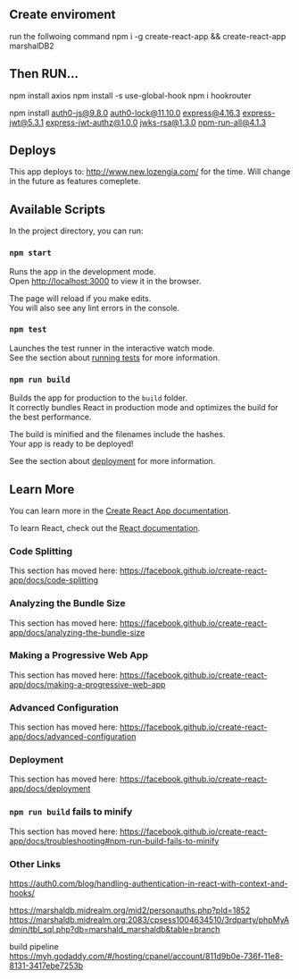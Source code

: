 ## Create enviroment 
run the follwoing command
npm i -g create-react-app && create-react-app marshalDB2

## Then RUN...
npm install axios
npm install -s use-global-hook
npm i hookrouter

npm install auth0-js@9.8.0 auth0-lock@11.10.0 express@4.16.3 express-jwt@5.3.1 express-jwt-authz@1.0.0 jwks-rsa@1.3.0 npm-run-all@4.1.3 


## Deploys
This app deploys to: http://www.new.lozengia.com/ for the time. Will change in the future as features comeplete.


## Available Scripts
In the project directory, you can run:

### `npm start`

Runs the app in the development mode.<br />
Open [http://localhost:3000](http://localhost:3000) to view it in the browser.

The page will reload if you make edits.<br />
You will also see any lint errors in the console.

### `npm test`

Launches the test runner in the interactive watch mode.<br />
See the section about [running tests](https://facebook.github.io/create-react-app/docs/running-tests) for more information.

### `npm run build`

Builds the app for production to the `build` folder.<br />
It correctly bundles React in production mode and optimizes the build for the best performance.

The build is minified and the filenames include the hashes.<br />
Your app is ready to be deployed!

See the section about [deployment](https://facebook.github.io/create-react-app/docs/deployment) for more information.


## Learn More

You can learn more in the [Create React App documentation](https://facebook.github.io/create-react-app/docs/getting-started).

To learn React, check out the [React documentation](https://reactjs.org/).

### Code Splitting

This section has moved here: https://facebook.github.io/create-react-app/docs/code-splitting

### Analyzing the Bundle Size

This section has moved here: https://facebook.github.io/create-react-app/docs/analyzing-the-bundle-size

### Making a Progressive Web App

This section has moved here: https://facebook.github.io/create-react-app/docs/making-a-progressive-web-app

### Advanced Configuration

This section has moved here: https://facebook.github.io/create-react-app/docs/advanced-configuration

### Deployment

This section has moved here: https://facebook.github.io/create-react-app/docs/deployment

### `npm run build` fails to minify

This section has moved here: https://facebook.github.io/create-react-app/docs/troubleshooting#npm-run-build-fails-to-minify





### Other Links

https://auth0.com/blog/handling-authentication-in-react-with-context-and-hooks/

https://marshaldb.midrealm.org/mid2/personauths.php?pId=1852
https://marshaldb.midrealm.org:2083/cpsess1004634510/3rdparty/phpMyAdmin/tbl_sql.php?db=marshald_marshaldb&table=branch


build pipeline
https://myh.godaddy.com/#/hosting/cpanel/account/811d9b0e-736f-11e8-8131-3417ebe7253b